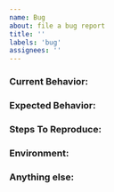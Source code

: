 ```yaml
---
name: Bug
about: file a bug report
title: ''
labels: 'bug'
assignees: ''
---
```


### Current Behavior:
<!-- A concise description of what you're experiencing. -->

### Expected Behavior:
<!-- A concise description of what you expected to happen. -->

### Steps To Reproduce:
<!--
Example: steps to reproduce the behavior:
1. In this environment...
2. With this config...
3. Run '...'
4. See error...
-->

### Environment:
<!--
Example:
- cluster: local, dev, prd
- argocd-apps: prometheus, grafana, ...
-->

### Anything else:
<!--
Links? References? Anything that will give us more context about the issue that you are encountering!
-->

